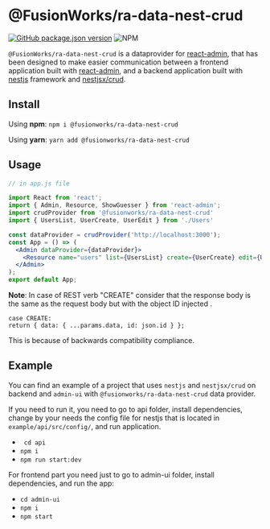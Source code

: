 # @FusionWorks/ra-data-nest-crud

[![GitHub package.json version](https://img.shields.io/github/package-json/v/FusionWorks/react-admin-nestjsx-crud-dataprovider.svg?label=Version)](https://github.com/FusionWorks/react-admin-nestjsx-crud-dataprovider) 
![NPM](https://img.shields.io/npm/l/@fusionworks/ra-data-nest-crud.svg)



```@FusionWorks/ra-data-nest-crud``` is a dataprovider for [react-admin](https://github.com/marmelab/react-admin), that has been designed to make easier communication between a frontend application built with [react-admin](https://github.com/marmelab/react-admin),
and a backend application built with [nestjs](https://github.com/nestjs/nest) framework and [nestjsx/crud](https://github.com/nestjsx/crud).

## Install

Using **npm**:
```npm i @fusionworks/ra-data-nest-crud```

Using **yarn**:
```yarn add @fusionworks/ra-data-nest-crud```


## Usage

```jsx
// in app.js file

import React from 'react';
import { Admin, Resource, ShowGuesser } from 'react-admin';
import crudProvider from '@fusionworks/ra-data-nest-crud'
import { UsersList, UserCreate, UserEdit } from './Users'

const dataProvider = crudProvider('http://localhost:3000');
const App = () => (
  <Admin dataProvider={dataProvider}>
    <Resource name="users" list={UsersList} create={UserCreate} edit={UserEdit} show={ShowGuesser} />
  </Admin>
);
export default App;
```

**Note**: In case of REST verb "CREATE" consider that the response body is the same as the request body but with the object ID injected .
```
case CREATE:
return { data: { ...params.data, id: json.id } };
```
This is because of backwards compatibility compliance.

## Example
You can find an example of a project that uses ```nestjs``` and ```nestjsx/crud``` on backend and ```admin-ui``` with ```@fusionworks/ra-data-nest-crud``` data provider.

If you need to run it, you need to go to api folder, install dependencies,
change by your needs the config file for nestjs that is located in ```example/api/src/config/```, and run application.
- ```  cd api ```
- ``` npm i ```
- ```npm run start:dev```

For frontend part you need just to go to admin-ui folder, install dependencies, and run the app:
- ``` cd admin-ui ```
- ``` npm i ```
- ``` npm start ```
